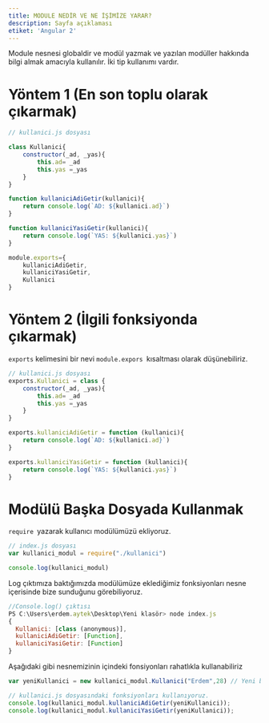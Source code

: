 ```yaml
---
title: MODULE NEDİR VE NE İŞİMİZE YARAR?
description: Sayfa açıklaması
etiket: 'Angular 2'
---
```


Module nesnesi globaldir ve modül yazmak ve yazılan modüller hakkında bilgi almak amacıyla kullanılır. İki tip kullanımı vardır.



# Yöntem 1 (En son toplu olarak çıkarmak)

```javascript
// kullanici.js dosyası

class Kullanici{
    constructor(_ad, _yas){
        this.ad= _ad
        this.yas =_yas
    }
}

function kullaniciAdiGetir(kullanici){
    return console.log(`AD: ${kullanici.ad}`)
}

function kullaniciYasiGetir(kullanici){
    return console.log(`YAS: ${kullanici.yas}`)
}

module.exports={
    kullaniciAdiGetir,
    kullaniciYasiGetir,
    Kullanici
}
```

# Yöntem 2 (İlgili fonksiyonda çıkarmak)

`exports` kelimesini bir nevi `module.expors `kısaltması olarak düşünebiliriz.

```javascript
// kullanici.js dosyası
exports.Kullanici = class {
    constructor(_ad, _yas){
        this.ad= _ad
        this.yas =_yas
    }
}

exports.kullaniciAdiGetir = function (kullanici){
    return console.log(`AD: ${kullanici.ad}`)
}

exports.kullaniciYasiGetir = function (kullanici){
    return console.log(`YAS: ${kullanici.yas}`)
}


```



# Modülü Başka Dosyada Kullanmak

`require `yazarak kullanıcı modülümüzü ekliyoruz. 

```javascript
// index.js dosyası
var kullanici_modul = require("./kullanici")

console.log(kullanici_modul)
```



Log çıktımıza baktığımızda modülümüze eklediğimiz fonksiyonları nesne içerisinde bize sunduğunu görebiliyoruz. 

```javascript
//Console.log() çıktısı
PS C:\Users\erdem.aytek\Desktop\Yeni klasör> node index.js
{
  Kullanici: [class (anonymous)],
  kullaniciAdiGetir: [Function],
  kullaniciYasiGetir: [Function]
}
```

Aşağıdaki gibi nesnemizinin içindeki fonsiyonları rahatlıkla kullanabiliriz

```javascript
var yeniKullanici = new kullanici_modul.Kullanici("Erdem",28) // Yeni bir kullanıcı oluşturduk.

// kullanici.js dosyasındaki fonksiyonları kullanıyoruz.
console.log(kullanici_modul.kullaniciAdiGetir(yeniKullanici)); 
console.log(kullanici_modul.kullaniciYasiGetir(yeniKullanici));


```


